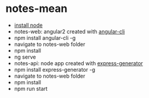# notes-mean

* [install node](https://nodejs.org/en/download/current/)
* notes-web: angular2 created with [angular-cli](https://cli.angular.io/)
 * npm install angular-cli -g
 * navigate to notes-web folder 
 * npm install 
 * ng serve
* notes-api: node app created with [express-generator](https://expressjs.com/en/starter/generator.html)
 * npm install express-generator -g
 * navigate to notes-web folder 
 * npm install
 * npm run start
